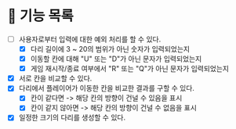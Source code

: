 # 🚀 기능 목록

- [ ] 사용자로부터 입력에 대한 예외 처리를 할 수 있다.
  - [X] 다리 길이에 3 ~ 20의 범위가 아닌 숫자가 입력되었는지
  - [X] 이동할 칸에 대해 "U" 또는 "D"가 아닌 문자가 입력되었는지
  - [X] 게임 재시작/종료 여부에서 "R" 또는 "Q"가 아닌 문자가 입력되었는지
- [X] 서로 칸을 비교할 수 있다.
- [X] 다리에서 플레이어가 이동한 칸을 비교한 결과를 구할 수 있다.
  - [X] 칸이 같다면 -> 해당 칸의 방향이 건널 수 있음을 표시
  - [X] 칸이 같지 않아면 -> 해당 칸의 방향이 건널 수 없음을 표시
- [X] 일정한 크기의 다리를 생성할 수 있다.